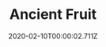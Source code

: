 ---
templateKey: blog-post
title: Ancient Fruit
type: fruit
description: Its been dormant for eons.
featuredpost: false
date: 2020-02-10T00:00:02.711Z
featuredimage: /img/Ancient_Fruit.png
sellPrice: 550
tags:
  - fruit
  - Traveling Cart
  - Museum reward
  - The Missing Bundle
---